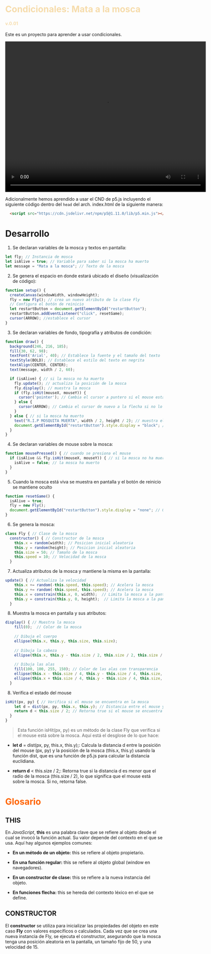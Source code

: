 <font color="#F6DCAC">

# Condicionales: Mata a la mosca

#### v.0.01

</font>

Este es un proyecto para aprender a usar condicionales.

<video width="640" height="480" controls autoplay>
  <source src="files/intro.mp4" type="video/mp4">
  Tu navegador no soporta el elemento de video.
</video>

Adicionalmente hemos aprendido a usar el CND de p5.js incluyendo el siguiente código dentro del `head` del arch. index.html de la siguiente manera:

```html
  <script src="https://cdn.jsdelivr.net/npm/p5@1.11.0/lib/p5.min.js"></script>
```

# Desarrollo

1.  Se declaran variables de la mosca y textos en pantalla: 

```js
let fly; // Instancia de mosca
let isAlive = true; // Variable para saber si la mosca ha muerto  
let message = "Mata a la mosca"; // Texto de la mosca 
```

2. Se genera el espacio en donde estará ubicado el diseño (visualización de código):

```js
function setup() {
  createCanvas(windowWidth, windowHeight);
  fly = new Fly(); // crea un nuevo atributo de la clase Fly
  // Configura el botón de reinicio
  let restartButton = document.getElementById("restartButton");
  restartButton.addEventListener("click", resetGame);
  cursor(ARROW); //establece el cursor
}
```

3. Se declaran variables de fondo, tipografía y atributos de condición:

```js
function draw() {
  background(246, 216, 185);
  fill(30, 62, 98);
  textFont('Arial', 40); // Establece la fuente y el tamaño del texto
  textStyle(BOLD); // Establece el estilo del texto en negrita
  textAlign(CENTER, CENTER); 
  text(message, width / 2, 60); 

  if (isAlive) { // si la mosca no ha muerto
    fly.update(); // actualiza la posición de la mosca
    fly.display(); // muestra la mosca
    if (fly.isHit(mouseX, mouseY)) {
      cursor('pointer'); // Cambia el cursor a puntero si el mouse está sobre la mosca
    } else {
      cursor(ARROW); // Cambia el cursor de nuevo a la flecha si no lo está
    }
  } else { // si la mosca ha muerto
    text("R.I.P MOSQUITA MUERTA", width / 2, height / 2); // muestra el texto
    document.getElementById("restartButton").style.display = "block"; // Muestra el botón de reinicio
  }
}
```

4. Se declaran variables de mouse sobre la mosca:

```js
function mousePressed() { // cuando se presiona el mouse
  if (isAlive && fly.isHit(mouseX, mouseY)) { // si la mosca no ha muerto y el mouse se encuentra en la mosca
    isAlive = false; // la mosca ha muerto
  }
}
```

5. Cuando la mosca está viva se muestra en pantalla y el botón de reinicio se mantiene oculto

```js
function resetGame() {
  isAlive = true;
  fly = new Fly();
  document.getElementById("restartButton").style.display = "none"; // Oculta el botón de reinicio
}
```


6. Se genera la mosca: 

```js
class Fly { // Clase de la mosca
  constructor() { // Constructor de la mosca
    this.x = random(width); // Posicion inicial aleatoria
    this.y = random(height); // Posicion inicial aleatoria
    this.size = 50; // Tamaño de la mosca
    this.speed = 10; // Velocidad de la mosca
  }
```

7. Actualiza atributos de la mosca y mantiene la misma en la pantalla: 

```js
update() { // Actualiza la velocidad
    this.x += random(-this.speed, this.speed); // Acelera la mosca
    this.y += random(-this.speed, this.speed); // Acelera la mosca
    this.x = constrain(this.x, 0, width);  // Limita la mosca a la pantalla
    this.y = constrain(this.y, 0, height);  // Limita la mosca a la pantalla
  }
  ```

8. Muestra la mosca en pantalla y sus atributos:

```js
display() { // Muestra la mosca
    fill(0);  // Color de la mosca
    
    // Dibuja el cuerpo
    ellipse(this.x, this.y, this.size, this.size); 
    
    // Dibuja la cabeza
    ellipse(this.x, this.y - this.size / 2, this.size / 2, this.size / 2);
    
    // Dibuja las alas
    fill(100, 100, 255, 150); // Color de las alas con transparencia
    ellipse(this.x - this.size / 4, this.y - this.size / 4, this.size, this.size / 2);
    ellipse(this.x + this.size / 4, this.y - this.size / 4, this.size, this.size / 2);
  }
```

8. Verifica el estado del mouse

```js
isHit(px, py) { // Verifica si el mouse se encuentra en la mosca
    let d = dist(px, py, this.x, this.y); // Distancia entre el mouse y la mosca
    return d < this.size / 2; // Retorna true si el mouse se encuentra en la mosca
  }
}
```
>Esta función isHit(px, py) es un método de la clase Fly que verifica si el mouse está sobre la mosca. Aquí está el desglose de lo que hace:

- **let d** = dist(px, py, this.x, this.y);: Calcula la distancia d entre la posición del mouse (px, py) y la posición de la mosca (this.x, this.y) usando la función dist, que es una función de p5.js para calcular la distancia euclidiana.

- **return d** < this.size / 2;: Retorna true si la distancia d es menor que el radio de la mosca (this.size / 2), lo que significa que el mouse está sobre la mosca. Si no, retorna false.

<font color="FF6500">

# Glosario

</font>

## THIS

En *JavaScript*, **this** es una palabra clave que se refiere al objeto desde el cual se invocó la función actual. Su valor depende del contexto en el que se usa. Aquí hay algunos ejemplos comunes:

- **En un método de un objeto:** this se refiere al objeto propietario.

- **En una función regular:** this se refiere al objeto global (window en navegadores).

- **En un constructor de clase:** this se refiere a la nueva instancia del objeto.

- **En funciones flecha:** this se hereda del contexto léxico en el que se define.

## CONSTRUCTOR

El **constructor** se utiliza para inicializar las propiedades del objeto en este caso **Fly** con valores específicos o calculados. Cada vez que se crea una nueva instancia de Fly, se ejecuta el constructor, asegurando que la mosca tenga una posición aleatoria en la pantalla, un tamaño fijo de 50, y una velocidad de 15.